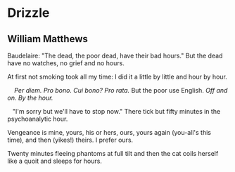 # Drizzle
## William Matthews
Baudelaire: "The dead, the poor dead, have their bad hours."
But the dead have no watches, no grief and no hours.

At first not smoking took all my time: I did it
a little by little and hour by hour.

    _Per diem. Pro bono. Cui bono? Pro rata._
But the poor use English. _Off and on. By the hour._

   "I'm sorry but we'll have to stop now." There tick but
fifty minutes in the psychoanalytic hour.

Vengeance is mine, yours, his or hers, ours, yours again
(you-all's this time), and then (yikes!) theirs. I prefer ours.

Twenty minutes fleeing phantoms at full tilt and then
the cat coils herself like a quoit and sleeps for hours.
